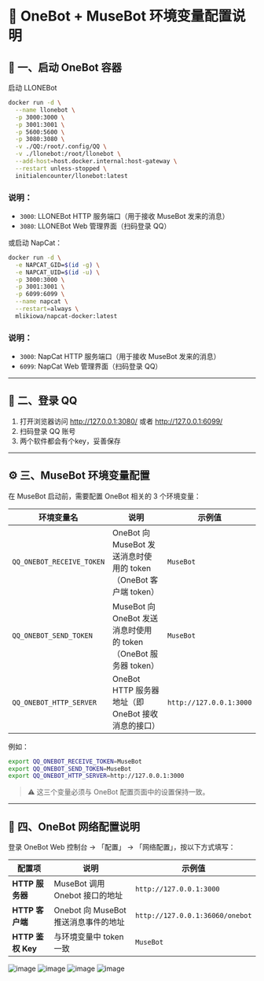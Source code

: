 # 🤖 OneBot + MuseBot 环境变量配置说明

## 🧩 一、启动 OneBot 容器

启动 LLONEBot
```bash
docker run -d \
  --name llonebot \
  -p 3000:3000 \
  -p 3001:3001 \
  -p 5600:5600 \
  -p 3080:3080 \
  -v ./QQ:/root/.config/QQ \
  -v ./llonebot:/root/llonebot \
  --add-host=host.docker.internal:host-gateway \
  --restart unless-stopped \
  initialencounter/llonebot:latest
```

### 说明：
* `3000`: LLONEBot HTTP 服务端口（用于接收 MuseBot 发来的消息）
* `3080`: LLONEBot Web 管理界面（扫码登录 QQ）

或启动 NapCat：

```bash
docker run -d \
  -e NAPCAT_GID=$(id -g) \
  -e NAPCAT_UID=$(id -u) \
  -p 3000:3000 \
  -p 3001:3001 \
  -p 6099:6099 \
  --name napcat \
  --restart=always \
  mlikiowa/napcat-docker:latest
````

### 说明：
* `3000`: NapCat HTTP 服务端口（用于接收 MuseBot 发来的消息）
* `6099`: NapCat Web 管理界面（扫码登录 QQ）

---

## 🔐 二、登录 QQ

1. 打开浏览器访问 http://127.0.0.1:3080/ 或者 http://127.0.0.1:6099/ 
2. 扫码登录 QQ 账号
3. 两个软件都会有个key，妥善保存

---

## ⚙️ 三、MuseBot 环境变量配置

在 MuseBot 启动前，需要配置 OneBot 相关的 3 个环境变量：

| 环境变量名                     | 说明                                                | 示例值                     |
|---------------------------|---------------------------------------------------|-------------------------|
| `QQ_ONEBOT_RECEIVE_TOKEN` | OneBot 向 MuseBot 发送消息时使用的 token（OneBot 客户端 token） | `MuseBot`               |
| `QQ_ONEBOT_SEND_TOKEN`    | MuseBot 向 OneBot 发送消息时使用的 token（OneBot 服务器 token） | `MuseBot`               |
| `QQ_ONEBOT_HTTP_SERVER`   | OneBot HTTP 服务器地址（即 OneBot 接收消息的接口）               | `http://127.0.0.1:3000` |

例如：

```bash
export QQ_ONEBOT_RECEIVE_TOKEN=MuseBot
export QQ_ONEBOT_SEND_TOKEN=MuseBot
export QQ_ONEBOT_HTTP_SERVER=http://127.0.0.1:3000
```

> ⚠️ 这三个变量必须与 OneBot 配置页面中的设置保持一致。

---

## 🔄 四、OneBot 网络配置说明

登录 OneBot Web 控制台 → 「配置」 → 「网络配置」，按以下方式填写：

| 配置项             | 说明                         | 示例值                             |
|-----------------|----------------------------|---------------------------------|
| **HTTP 服务器**    | MuseBot 调用 Onebot 接口的地址    | `http://127.0.0.1:3000`         |
| **HTTP 客户端**    | Onebot 向 MuseBot 推送消息事件的地址 | `http://127.0.0.1:36060/onebot` |
| **HTTP 鉴权 Key** | 与环境变量中 token 一致            | `MuseBot`                       |

![image](https://github.com/user-attachments/assets/a6a7bf64-9f93-436f-8910-1177e1e2749a)
![image](https://github.com/user-attachments/assets/13a118a7-ced0-4427-923d-44cc0df7ca2c)
![image](https://github.com/user-attachments/assets/b6aa893d-6db9-444a-82e6-a185561ad818)
![image](https://github.com/user-attachments/assets/53e86994-a19d-487b-b46f-3b457a38d5c0)




